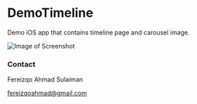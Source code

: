 # DemoTimeline
Demo iOS app that contains timeline page and carousel image.

![Image of Screenshot](CloudPhotosImage/Screenshot.png)

### Contact ###
Fereizqo Ahmad Sulaiman

fereizqoahmad@gmail.com
